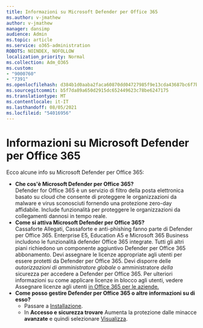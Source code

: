 ```yaml
---
title: Informazioni su Microsoft Defender per Office 365
ms.author: v-jmathew
author: v-jmathew
manager: dansimp
audience: Admin
ms.topic: article
ms.service: o365-administration
ROBOTS: NOINDEX, NOFOLLOW
localization_priority: Normal
ms.collection: Adm_O365
ms.custom:
- "9000760"
- "7391"
ms.openlocfilehash: d384b1d0aaba2faca60870dd04727985f9e13cda43687bc6f7bc53da90db4b9e
ms.sourcegitcommit: b5f7da89a650d2915dc652449623c78be6247175
ms.translationtype: MT
ms.contentlocale: it-IT
ms.lasthandoff: 08/05/2021
ms.locfileid: "54016956"
---
```

# <a name="learn-about-microsoft-defender-for-office-365"></a>Informazioni su Microsoft Defender per Office 365

Ecco alcune info su Microsoft Defender per Office 365:

- **Che cos'è Microsoft Defender per Office 365?**  
    Defender for Office 365 è un servizio di filtro della posta elettronica basato su cloud che consente di proteggere le organizzazioni da malware e virus sconosciuti fornendo una protezione zero-day affidabile. Include funzionalità per proteggere le organizzazioni da collegamenti dannosi in tempo reale.
- **Come si attiva Microsoft Defender per Office 365?**  
    Cassaforte Allegati, Cassaforte e anti-phishing fanno parte di Defender per Office 365. Enterprise E5, Education A5 e Microsoft 365 Business includono le funzionalità defender Office 365 integrate. Tutti gli altri piani richiedono un componente aggiuntivo Defender per Office 365 abbonamento. Devi assegnare le licenze appropriate agli utenti per essere protetti da Defender per Office 365. Devi disporre delle *autorizzazioni di amministratore globale* o amministratore *della* sicurezza per accedere a Defender per Office 365. Per ulteriori informazioni su come applicare licenze in blocco agli utenti, vedere Assegnare licenze agli utenti [in Office 365 per le aziende.](https://go.microsoft.com/fwlink/?linkid=2093435)
- **Come posso gestire Defender per Office 365 o altre informazioni su di esso?**  
  - Passare a [Installazione](https://go.microsoft.com/fwlink/p/?linkid=2075721).  
  - In **Accesso e sicurezza trovare** Aumenta la protezione dalle minacce **avanzate** e quindi selezionare [Visualizza](https://go.microsoft.com/fwlink/?linkid=2109302).
